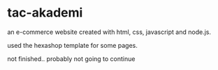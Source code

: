 # tac-akademi
 
 an e-commerce website created with html, css, javascript and node.js.
 
 used the hexashop template for some pages.
 
 not finished.. probably not going to continue
